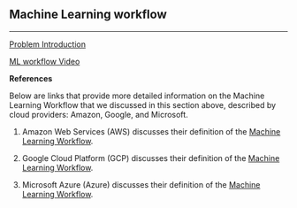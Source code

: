 Machine Learning workflow
---
---

[Problem Introduction](https://www.youtube.com/watch?v=-ZtVV7RvGYY)

[ML workflow Video](https://www.youtube.com/watch?v=ku_96X6TZas)

**References**

Below are links that provide more detailed information on the Machine Learning Workflow that we discussed in this section above, described by cloud providers: Amazon, Google, and Microsoft.

1. Amazon Web Services (AWS) discusses their definition of the [Machine Learning Workflow](https://docs.aws.amazon.com/sagemaker/latest/dg/how-it-works-mlconcepts.html).

2. Google Cloud Platform (GCP) discusses their definition of the [Machine Learning Workflow](https://cloud.google.com/ml-engine/docs/tensorflow/ml-solutions-overview).

3. Microsoft Azure (Azure) discusses their definition of the [Machine Learning Workflow](https://docs.microsoft.com/en-us/azure/machine-learning/service/overview-what-is-azure-ml).
